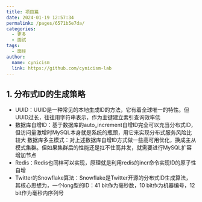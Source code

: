 ```yaml
---
title: 项目篇
date: 2024-01-19 12:57:34
permalink: /pages/6571b5e7da/
categories:
  - 更多
  - 面试
tags:
  - 面经
author: 
  name: cynicism
  link: https://github.com/cynicism-lab
---
```

## 1. 分布式ID的生成策略
- UUID：UUID是一种常见的本地生成ID的方法，它有着全球唯一的特性。但UUID过长，往往用字符串表示，作为主键建立索引查询效率低
- 数据库自增ID：基于数据库的auto_increment自增ID完全可以充当分布式ID，但访问量激增时MySQL本身就是系统的瓶颈，用它来实现分布式服务风险比较大
数据库多主模式：对上述数据库自增ID方式做一些高可用优化，换成主从模式集群。但如果集群后的性能还是扛不住高并发，就需要进行MySQL扩容增加节点
- Redis：Redis也同样可以实现，原理就是利用redis的incr命令实现ID的原子性自增
- Twitter的Snowflake算法：Snowflake是Twitter开源的分布式ID生成算法，其核心思想为，一个long型的ID：41 bit作为毫秒数，10 bit作为机器编号，12 bit作为毫秒内序列号




